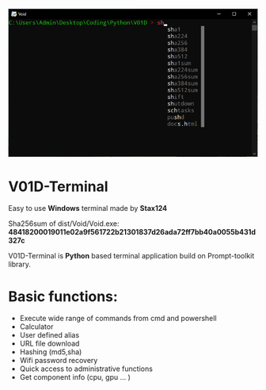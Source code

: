 ![Terminal](img/Autocompletion.png)

# V01D-Terminal
Easy to use **Windows** terminal made by **Stax124**

Sha256sum of dist/Void/Void.exe:
**48418200019011e02a9f561722b21301837d26ada72ff7bb40a0055b431d327c**

V01D-Terminal is **Python** based terminal application build on Prompt-toolkit library.

# Basic functions:
  - Execute wide range of commands from cmd and powershell
  - Calculator
  - User defined alias
  - URL file download
  - Hashing (md5,sha)
  - Wifi password recovery
  - Quick access to administrative functions
  - Get component info (cpu, gpu ... )
